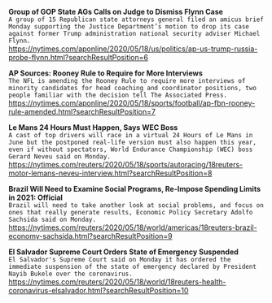 **Group of GOP State AGs Calls on Judge to Dismiss Flynn Case**\
`A group of 15 Republican state attorneys general filed an amicus brief Monday supporting the Justice Department’s motion to drop its case against former Trump administration national security adviser Michael Flynn. `\
https://nytimes.com/aponline/2020/05/18/us/politics/ap-us-trump-russia-probe-flynn.html?searchResultPosition=6

**AP Sources: Rooney Rule to Require for More Interviews**\
`The NFL is amending the Rooney Rule to require more interviews of minority candidates for head coaching and coordinator positions, two people familiar with the decision tell The Associated Press.`\
https://nytimes.com/aponline/2020/05/18/sports/football/ap-fbn-rooney-rule-amended.html?searchResultPosition=7

**Le Mans 24 Hours Must Happen, Says WEC Boss**\
`A cast of top drivers will race in a virtual 24 Hours of Le Mans in June but the postponed real-life version must also happen this year, even if without spectators, World Endurance Championship (WEC) boss Gerard Neveu said on Monday.`\
https://nytimes.com/reuters/2020/05/18/sports/autoracing/18reuters-motor-lemans-neveu-interview.html?searchResultPosition=8

**Brazil Will Need to Examine Social Programs, Re-Impose Spending Limits in 2021: Official**\
`Brazil will need to take another look at social problems, and focus on ones that really generate results, Economic Policy Secretary Adolfo Sachsida said on Monday.`\
https://nytimes.com/reuters/2020/05/18/world/americas/18reuters-brazil-economy-sachsida.html?searchResultPosition=9

**El Salvador Supreme Court Orders State of Emergency Suspended**\
`El Salvador's Supreme Court said on Monday it has ordered the immediate suspension of the state of emergency declared by President Nayib Bukele over the coronavirus.`\
https://nytimes.com/reuters/2020/05/18/world/18reuters-health-coronavirus-elsalvador.html?searchResultPosition=10

